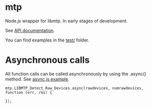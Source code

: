 mtp
=========

Node.js wrapper for libmtp. In early stages of development.

See [API documentation](https://rawgit.com/panuhorsmalahti/mtp/master/doc/index.html).

You can find examples in the [test/](https://github.com/panuhorsmalahti/mtp/tree/master/test) folder.

Asynchronous calls
==================

All function calls can be called asynchronously by using the .async() method. See [async.js example](https://github.com/panuhorsmalahti/mtp/blob/master/test/detect.js).

```
mtp.LIBMTP_Detect_Raw_Devices.async(rawdevices, numrawdevices, function (err, res) {

});
``` 